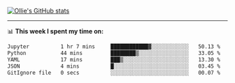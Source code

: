 <!--
**icedpanda/icedpanda** is a ✨ _special_ ✨ repository because its `README.md` (this file) appears on your GitHub profile.

Here are some ideas to get you started:

- 🔭 I’m currently working on ...
- 🌱 I’m currently learning ...
- 👯 I’m looking to collaborate on ...
- 🤔 I’m looking for help with ...
- 💬 Ask me about ...
- 📫 How to reach me: ...
- 😄 Pronouns: ...
- ⚡ Fun fact: ...
-->
[![Ollie's GitHub stats](https://github-readme-stats-icedpanda.vercel.app/api?username=icedpanda&count_private=true&show_icons=true)](https://github.com/icedpanda)

---
📊 **This week I spent my time on:**
<!--START_SECTION:waka-->

```txt
Jupyter          1 hr 7 mins     ████████████▓░░░░░░░░░░░░   50.13 %
Python           44 mins         ████████▒░░░░░░░░░░░░░░░░   33.05 %
YAML             17 mins         ███▒░░░░░░░░░░░░░░░░░░░░░   13.30 %
JSON             4 mins          █░░░░░░░░░░░░░░░░░░░░░░░░   03.45 %
GitIgnore file   0 secs          ░░░░░░░░░░░░░░░░░░░░░░░░░   00.07 %
```

<!--END_SECTION:waka-->
